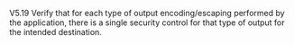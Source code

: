 V5.19 Verify that for each type of output encoding/escaping performed by the application, there is a single security control for that type of output for the intended destination.